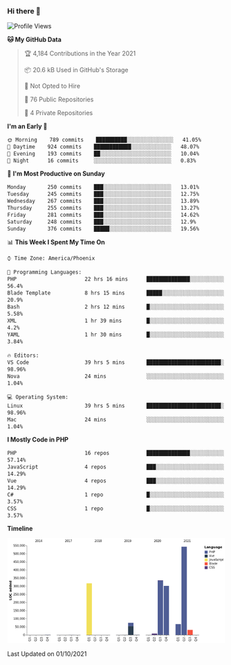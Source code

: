 ### Hi there 👋

<!--START_SECTION:waka-->
![Profile Views](http://img.shields.io/badge/Profile%20Views-0-blue)

**🐱 My GitHub Data** 

> 🏆 4,184 Contributions in the Year 2021
 > 
> 📦 20.6 kB Used in GitHub's Storage 
 > 
> 🚫 Not Opted to Hire
 > 
> 📜 76 Public Repositories 
 > 
> 🔑 4 Private Repositories  
 > 
**I'm an Early 🐤** 

```text
🌞 Morning    789 commits    ██████████░░░░░░░░░░░░░░░   41.05% 
🌆 Daytime    924 commits    ████████████░░░░░░░░░░░░░   48.07% 
🌃 Evening    193 commits    ██░░░░░░░░░░░░░░░░░░░░░░░   10.04% 
🌙 Night      16 commits     ░░░░░░░░░░░░░░░░░░░░░░░░░   0.83%

```
📅 **I'm Most Productive on Sunday** 

```text
Monday       250 commits    ███░░░░░░░░░░░░░░░░░░░░░░   13.01% 
Tuesday      245 commits    ███░░░░░░░░░░░░░░░░░░░░░░   12.75% 
Wednesday    267 commits    ███░░░░░░░░░░░░░░░░░░░░░░   13.89% 
Thursday     255 commits    ███░░░░░░░░░░░░░░░░░░░░░░   13.27% 
Friday       281 commits    ███░░░░░░░░░░░░░░░░░░░░░░   14.62% 
Saturday     248 commits    ███░░░░░░░░░░░░░░░░░░░░░░   12.9% 
Sunday       376 commits    █████░░░░░░░░░░░░░░░░░░░░   19.56%

```


📊 **This Week I Spent My Time On** 

```text
⌚︎ Time Zone: America/Phoenix

💬 Programming Languages: 
PHP                      22 hrs 16 mins      ██████████████░░░░░░░░░░░   56.4% 
Blade Template           8 hrs 15 mins       █████░░░░░░░░░░░░░░░░░░░░   20.9% 
Bash                     2 hrs 12 mins       █░░░░░░░░░░░░░░░░░░░░░░░░   5.58% 
XML                      1 hr 39 mins        █░░░░░░░░░░░░░░░░░░░░░░░░   4.2% 
YAML                     1 hr 30 mins        █░░░░░░░░░░░░░░░░░░░░░░░░   3.84%

🔥 Editors: 
VS Code                  39 hrs 5 mins       ████████████████████████░   98.96% 
Nova                     24 mins             ░░░░░░░░░░░░░░░░░░░░░░░░░   1.04%

💻 Operating System: 
Linux                    39 hrs 5 mins       ████████████████████████░   98.96% 
Mac                      24 mins             ░░░░░░░░░░░░░░░░░░░░░░░░░   1.04%

```

**I Mostly Code in PHP** 

```text
PHP                      16 repos            ██████████████░░░░░░░░░░░   57.14% 
JavaScript               4 repos             ███░░░░░░░░░░░░░░░░░░░░░░   14.29% 
Vue                      4 repos             ███░░░░░░░░░░░░░░░░░░░░░░   14.29% 
C#                       1 repo              █░░░░░░░░░░░░░░░░░░░░░░░░   3.57% 
CSS                      1 repo              █░░░░░░░░░░░░░░░░░░░░░░░░   3.57%

```


**Timeline**

![Chart not found](https://raw.githubusercontent.com/mikebronner/mikebronner/master/charts/bar_graph.png) 


 Last Updated on 01/10/2021
<!--END_SECTION:waka-->

<!--
**mikebronner/mikebronner** is a ✨ _special_ ✨ repository because its `README.md` (this file) appears on your GitHub profile.

Here are some ideas to get you started:

- 🔭 I’m currently working on ...
- 🌱 I’m currently learning ...
- 👯 I’m looking to collaborate on ...
- 🤔 I’m looking for help with ...
- 💬 Ask me about ...
- 📫 How to reach me: ...
- 😄 Pronouns: ...
- ⚡ Fun fact: ...
-->
